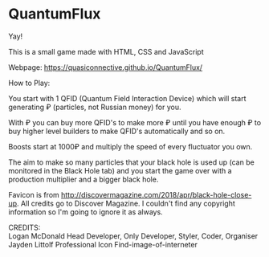 # QuantumFlux
Yay!

This is a small game made with HTML, CSS and JavaScript

Webpage: https://quasiconnective.github.io/QuantumFlux/

How to Play:

You start with 1 QFID (Quantum Field Interaction Device) which will start generating ₽ (particles, not Russian money) for you.

With ₽ you can buy more QFID's to make more ₽ until you have enough ₽ to buy higher level builders to make QFID's automatically and so on.

Boosts start at 1000₽ and multiply the speed of every fluctuator you own.

The aim to make so many particles that your black hole is used up (can be monitored in the Black Hole tab) and you start the game over with a production multiplier and a bigger black hole.

Favicon is from http://discovermagazine.com/2018/apr/black-hole-close-up. All credits go to Discover Magazine. I couldn't find any copyright information so I'm going to ignore it as always.<br>

CREDITS:<br>
    Logan McDonald  Head Developer, Only Developer, Styler, Coder, Organiser<br>
    Jayden Littolf  Professional Icon Find-image-of-interneter
